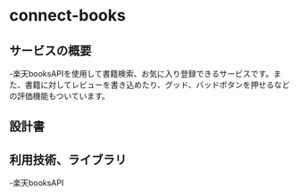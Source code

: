 # connect-books

## サービスの概要
-楽天booksAPIを使用して書籍検索、お気に入り登録できるサービスです。また、書籍に対してレビューを書き込めたり、グッド、バッドボタンを押せるなどの評価機能もついています。

## 設計書

## 利用技術、ライブラリ
-楽天booksAPI 
